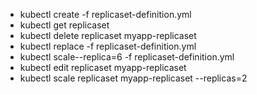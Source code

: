 - kubectl create -f replicaset-definition.yml
- kubectl get replicaset
- kubectl delete replicaset myapp-replicaset
- kubectl replace -f replicaset-definition.yml
- kubectl scale--replica=6 -f replicaset-definition.yml
- kubectl edit replicaset myapp-replicaset
- kubectl scale replicaset myapp-replicaset --replicas=2